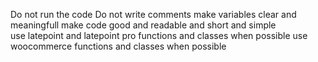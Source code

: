 Do not run the code 
Do not write comments
make variables clear and meaningfull
make code good and readable and short and simple    
use latepoint and latepoint pro functions and classes when possible
use woocommerce functions and classes when possible
